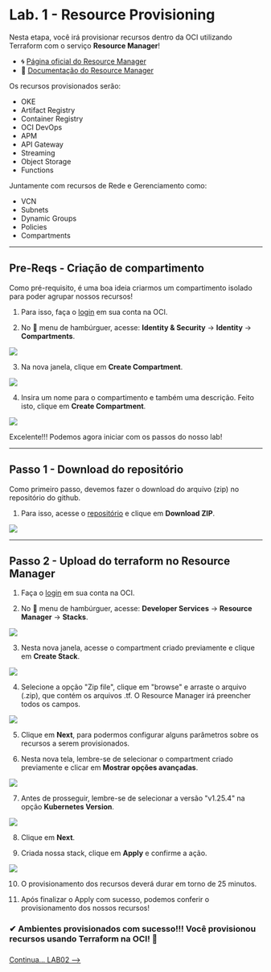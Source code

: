# Lab. 1 - Resource Provisioning  

Nesta etapa, você irá provisionar recursos dentro da OCI utilizando Terraform com o serviço **Resource Manager**!

- 🌀 [Página oficial do Resource Manager](https://www.oracle.com/br/devops/resource-manager/)
- 🧾 [Documentação do Resource Manager](https://docs.oracle.com/pt-br/iaas/Content/ResourceManager/home.htm)

Os recursos provisionados serão:

- OKE
- Artifact Registry
- Container Registry
- OCI DevOps
- APM
- API Gateway
- Streaming
- Object Storage
- Functions

Juntamente com recursos de Rede e Gerenciamento como:

- VCN
- Subnets
- Dynamic Groups
- Policies
- Compartments

- - -

## Pre-Reqs - Criação de compartimento
Como pré-requisito, é uma boa ideia criarmos um compartimento isolado para poder agrupar nossos recursos!

1. Para isso, faça o [login](https://www.oracle.com/cloud/sign-in.html) em sua conta na OCI.

2. No 🍔 menu de hambúrguer, acesse: **Identity & Security** → **Identity** → **Compartments**.

![](./images/IMG00_1.PNG)

3. Na nova janela, clique em **Create Compartment**.

![](./images/IMG00_2.PNG)

4. Insira um nome para o compartimento e também uma descrição. Feito isto, clique em **Create Compartment**.

![](./images/IMG00_3.PNG)

Excelente!!! Podemos agora iniciar com os passos do nosso lab!

- - -

## Passo 1 - Download do repositório

Como primeiro passo, devemos fazer o download do arquivo (zip) no repositório do github.

 1. Para isso, acesse o [repositório](https://github.com/heriveltogabriel/terraform-dev-ft) e clique em **Download ZIP**.
  
![](./images/IMG01.PNG)

- - -

## Passo 2 - Upload do terraform no Resource Manager

1. Faça o [login](https://www.oracle.com/cloud/sign-in.html) em sua conta na OCI.

2. No 🍔 menu de hambúrguer, acesse: **Developer Services** → **Resource Manager** → **Stacks**.

![](./images/IMG04_01.PNG)

3. Nesta nova janela, acesse o compartment criado previamente e clique em **Create Stack**.

![](./images/IMG05.PNG)

4. Selecione a opção "Zip file", clique em "browse" e arraste o arquivo (.zip), que contém os arquivos .tf. O Resource Manager irá preencher todos os campos.

![](./images/IMG06.PNG)

5. Clique em **Next**, para podermos configurar alguns parâmetros sobre os recursos a serem provisionados.

6. Nesta nova tela, lembre-se de selecionar o compartment criado previamente e clicar em **Mostrar opções avançadas**.

![](./images/IMG02.PNG)

7. Antes de prosseguir, lembre-se de selecionar a versão "v1.25.4" na opção **Kubernetes Version**.

![](./images/IMG_OKE.png)

8. Clique em **Next**.

9. Criada nossa stack, clique em **Apply** e confirme a ação.

![](./images/IMG07.PNG)

10. O provisionamento dos recursos deverá durar em torno de 25 minutos.

11. Após finalizar o Apply com sucesso, podemos conferir o provisionamento dos nossos recursos!

### ✔ Ambientes provisionados com sucesso!!! Você provisionou recursos usando Terraform na OCI! 🚀

### 
[Continua... LAB02 --> ](#Lab.%20%231%20-%20Resource%20Provisioning/LAB02) 